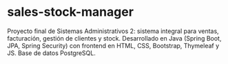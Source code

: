 # sales-stock-manager
Proyecto final de Sistemas Administrativos 2: sistema integral para ventas, facturación, gestión de clientes y stock. Desarrollado en Java (Spring Boot, JPA, Spring Security) con frontend en HTML, CSS, Bootstrap, Thymeleaf y JS. Base de datos PostgreSQL.
